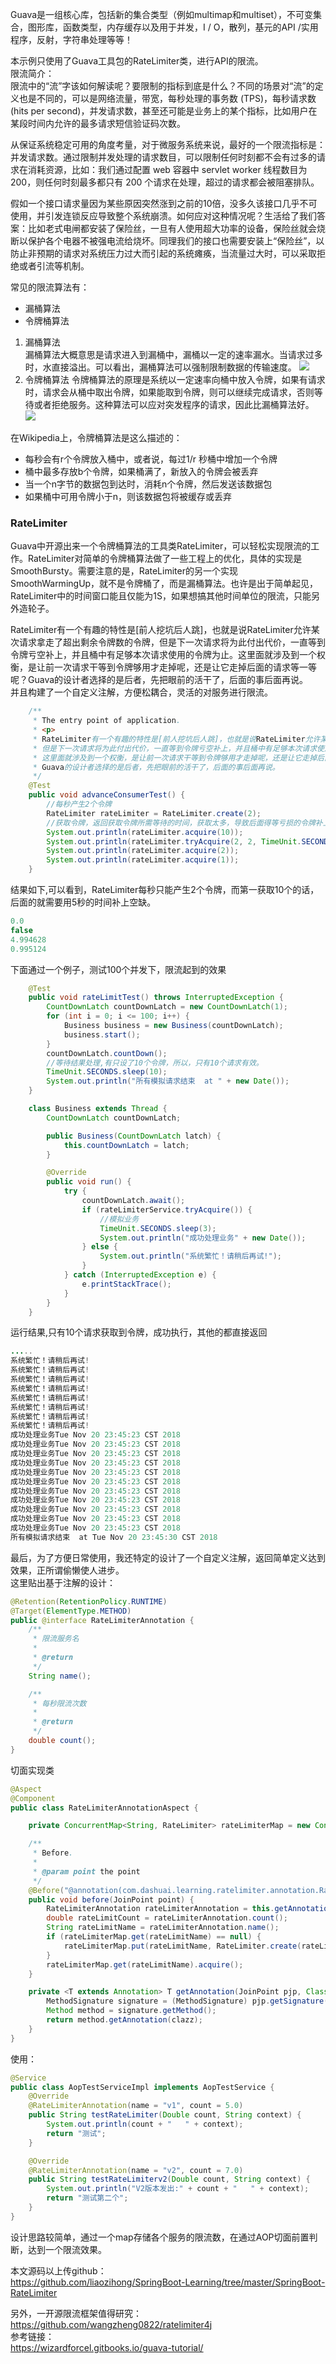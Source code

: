 Guava是一组核心库，包括新的集合类型（例如multimap和multiset），不可变集合，图形库，函数类型，内存缓存以及用于并发，I / O，散列，基元的API /实用程序，反射，字符串处理等等！  

本示例只使用了Guava工具包的RateLimiter类，进行API的限流。  
限流简介：  
限流中的“流”字该如何解读呢？要限制的指标到底是什么？不同的场景对“流”的定义也是不同的，可以是网络流量，带宽，每秒处理的事务数 (TPS)，每秒请求数 (hits per second)，并发请求数，甚至还可能是业务上的某个指标，比如用户在某段时间内允许的最多请求短信验证码次数。 

从保证系统稳定可用的角度考量，对于微服务系统来说，最好的一个限流指标是：并发请求数。通过限制并发处理的请求数目，可以限制任何时刻都不会有过多的请求在消耗资源，比如：我们通过配置 web 容器中 servlet worker 线程数目为 200，则任何时刻最多都只有 200 个请求在处理，超过的请求都会被阻塞排队。  

假如一个接口请求量因为某些原因突然涨到之前的10倍，没多久该接口几乎不可使用，并引发连锁反应导致整个系统崩溃。如何应对这种情况呢？生活给了我们答案：比如老式电闸都安装了保险丝，一旦有人使用超大功率的设备，保险丝就会烧断以保护各个电器不被强电流给烧坏。同理我们的接口也需要安装上“保险丝”，以防止非预期的请求对系统压力过大而引起的系统瘫痪，当流量过大时，可以采取拒绝或者引流等机制。  

常见的限流算法有：  
* 漏桶算法
* 令牌桶算法

1. 漏桶算法  
漏桶算法大概意思是请求进入到漏桶中，漏桶以一定的速率漏水。当请求过多时，水直接溢出。可以看出，漏桶算法可以强制限制数据的传输速度。
![](https://ws1.sinaimg.cn/large/006mOQRagy1fx9ybxzon5j30jh08bq3i.jpg)
2. 令牌桶算法
令牌桶算法的原理是系统以一定速率向桶中放入令牌，如果有请求时，请求会从桶中取出令牌，如果能取到令牌，则可以继续完成请求，否则等待或者拒绝服务。这种算法可以应对突发程序的请求，因此比漏桶算法好。  
![](https://ws1.sinaimg.cn/large/006mOQRagy1fx9ychi9ugj30ez05mwew.jpg)

在Wikipedia上，令牌桶算法是这么描述的：  

* 每秒会有r个令牌放入桶中，或者说，每过1/r 秒桶中增加一个令牌
* 桶中最多存放b个令牌，如果桶满了，新放入的令牌会被丢弃
* 当一个n字节的数据包到达时，消耗n个令牌，然后发送该数据包
* 如果桶中可用令牌小于n，则该数据包将被缓存或丢弃

### RateLimiter
Guava中开源出来一个令牌桶算法的工具类RateLimiter，可以轻松实现限流的工作。RateLimiter对简单的令牌桶算法做了一些工程上的优化，具体的实现是SmoothBursty。需要注意的是，RateLimiter的另一个实现SmoothWarmingUp，就不是令牌桶了，而是漏桶算法。也许是出于简单起见，RateLimiter中的时间窗口能且仅能为1S，如果想搞其他时间单位的限流，只能另外造轮子。  

RateLimiter有一个有趣的特性是[前人挖坑后人跳]，也就是说RateLimiter允许某次请求拿走了超出剩余令牌数的令牌，但是下一次请求将为此付出代价，一直等到令牌亏空补上，并且桶中有足够本次请求使用的令牌为止。这里面就涉及到一个权衡，是让前一次请求干等到令牌够用才走掉呢，还是让它走掉后面的请求等一等呢？Guava的设计者选择的是后者，先把眼前的活干了，后面的事后面再说。  
并且构建了一个自定义注解，方便松耦合，灵活的对服务进行限流。  

```java
    /**
     * The entry point of application.
     * <p>
     * RateLimiter有一个有趣的特性是[前人挖坑后人跳]，也就是说RateLimiter允许某次请求拿走了超出剩余令牌数的令牌，
     * 但是下一次请求将为此付出代价，一直等到令牌亏空补上，并且桶中有足够本次请求使用的令牌为止。
     * 这里面就涉及到一个权衡，是让前一次请求干等到令牌够用才走掉呢，还是让它走掉后面的请求等一等呢？
     * Guava的设计者选择的是后者，先把眼前的活干了，后面的事后面再说。
     */
    @Test
    public void advanceConsumerTest() {
        //每秒产生2个令牌
        RateLimiter rateLimiter = RateLimiter.create(2);
        //获取令牌，返回获取令牌所需等待的时间，获取太多，导致后面得等亏损的令牌补上才能获取到。
        System.out.println(rateLimiter.acquire(10));
        System.out.println(rateLimiter.tryAcquire(2, 2, TimeUnit.SECONDS));
        System.out.println(rateLimiter.acquire(2));
        System.out.println(rateLimiter.acquire(1));
    }
```
结果如下,可以看到，RateLimiter每秒只能产生2个令牌，而第一获取10个的话，后面的就需要用5秒的时间补上空缺。
```java
0.0
false
4.994628
0.995124
```
下面通过一个例子，测试100个并发下，限流起到的效果
```java
    @Test
    public void rateLimitTest() throws InterruptedException {
        CountDownLatch countDownLatch = new CountDownLatch(1);
        for (int i = 0; i <= 100; i++) {
            Business business = new Business(countDownLatch);
            business.start();
        }
        countDownLatch.countDown();
        //等待结果处理,有只设了10个令牌，所以，只有10个请求有效。
        TimeUnit.SECONDS.sleep(10);
        System.out.println("所有模拟请求结束  at " + new Date());
    }

    class Business extends Thread {
        CountDownLatch countDownLatch;

        public Business(CountDownLatch latch) {
            this.countDownLatch = latch;
        }

        @Override
        public void run() {
            try {
                countDownLatch.await();
                if (rateLimiterService.tryAcquire()) {
                    //模拟业务
                    TimeUnit.SECONDS.sleep(3);
                    System.out.println("成功处理业务" + new Date());
                } else {
                    System.out.println("系统繁忙！请稍后再试!");
                }
            } catch (InterruptedException e) {
                e.printStackTrace();
            }
        }
    }
```
运行结果,只有10个请求获取到令牌，成功执行，其他的都直接返回
```java
.....
系统繁忙！请稍后再试!
系统繁忙！请稍后再试!
系统繁忙！请稍后再试!
系统繁忙！请稍后再试!
系统繁忙！请稍后再试!
系统繁忙！请稍后再试!
系统繁忙！请稍后再试!
系统繁忙！请稍后再试!
成功处理业务Tue Nov 20 23:45:23 CST 2018
成功处理业务Tue Nov 20 23:45:23 CST 2018
成功处理业务Tue Nov 20 23:45:23 CST 2018
成功处理业务Tue Nov 20 23:45:23 CST 2018
成功处理业务Tue Nov 20 23:45:23 CST 2018
成功处理业务Tue Nov 20 23:45:23 CST 2018
成功处理业务Tue Nov 20 23:45:23 CST 2018
成功处理业务Tue Nov 20 23:45:23 CST 2018
成功处理业务Tue Nov 20 23:45:23 CST 2018
成功处理业务Tue Nov 20 23:45:23 CST 2018
成功处理业务Tue Nov 20 23:45:23 CST 2018
所有模拟请求结束  at Tue Nov 20 23:45:30 CST 2018
```
最后，为了方便日常使用，我还特定的设计了一个自定义注解，返回简单定义达到效果，正所谓偷懒使人进步。  
这里贴出基于注解的设计：  
```java
@Retention(RetentionPolicy.RUNTIME)
@Target(ElementType.METHOD)
public @interface RateLimiterAnnotation {
    /**
     * 限流服务名
     *
     * @return
     */
    String name();

    /**
     * 每秒限流次数
     *
     * @return
     */
    double count();
}
```
切面实现类
```java
@Aspect
@Component
public class RateLimiterAnnotationAspect {

    private ConcurrentMap<String, RateLimiter> rateLimiterMap = new ConcurrentHashMap<>();

    /**
     * Before.
     *
     * @param point the point
     */
    @Before("@annotation(com.dashuai.learning.ratelimiter.annotation.RateLimiterAnnotation)")
    public void before(JoinPoint point) {
        RateLimiterAnnotation rateLimiterAnnotation = this.getAnnotation(point, RateLimiterAnnotation.class);
        double rateLimitCount = rateLimiterAnnotation.count();
        String rateLimitName = rateLimiterAnnotation.name();
        if (rateLimiterMap.get(rateLimitName) == null) {
            rateLimiterMap.put(rateLimitName, RateLimiter.create(rateLimitCount));
        }
        rateLimiterMap.get(rateLimitName).acquire();
    }

    private <T extends Annotation> T getAnnotation(JoinPoint pjp, Class<T> clazz) {
        MethodSignature signature = (MethodSignature) pjp.getSignature();
        Method method = signature.getMethod();
        return method.getAnnotation(clazz);
    }
}
```
使用：  
```java
@Service
public class AopTestServiceImpl implements AopTestService {
    @Override
    @RateLimiterAnnotation(name = "v1", count = 5.0)
    public String testRateLimiter(Double count, String context) {
        System.out.println(count + "   " + context);
        return "测试";
    }

    @Override
    @RateLimiterAnnotation(name = "v2", count = 7.0)
    public String testRateLimiterv2(Double count, String context) {
        System.out.println("V2版本发出:" + count + "   " + context);
        return "测试第二个";
    }
}
```

设计思路较简单，通过一个map存储各个服务的限流数，在通过AOP切面前置判断，达到一个限流效果。  

本文源码以上传github：  
https://github.com/liaozihong/SpringBoot-Learning/tree/master/SpringBoot-RateLimiter  


另外，一开源限流框架值得研究：     
https://github.com/wangzheng0822/ratelimiter4j  
参考链接：  
https://wizardforcel.gitbooks.io/guava-tutorial/    